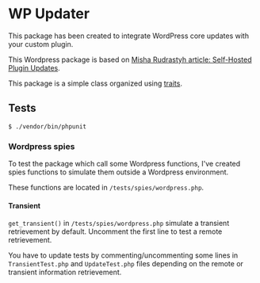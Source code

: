# WP Updater

This package has been created to integrate WordPress core updates with your custom plugin.

This Wordpress package is based on [Misha Rudrastyh article: Self-Hosted Plugin Updates](https://rudrastyh.com/wordpress/self-hosted-plugin-update.html).

This package is a simple class organized using [traits](https://www.php.net/manual/en/language.oop5.traits.php).

## Tests

```
$ ./vendor/bin/phpunit
```

### Wordpress spies

To test the package which call some Wordpress functions, I've created spies functions to simulate them outside a Wordpress environment.

These functions are located in `/tests/spies/wordpress.php`.

#### Transient

`get_transient()` in `/tests/spies/wordpress.php` simulate a transient retrievement by default. Uncomment the first line to test a remote retrievement.

You have to update tests by commenting/uncommenting some lines in `TransientTest.php` and `UpdateTest.php` files depending on the remote or transient information retrievement.
